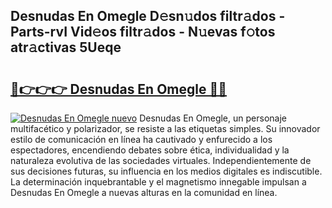 ## Desnudas En Omegle D𝚎sn𝚞dos filtr𝚊dos - Parts-rvI Vid𝚎os filtr𝚊dos - N𝚞evas f𝚘tos atr𝚊ctivas 5Ueqe

# <h2><a href="http://mbcklu8.tromn.icu/?c=Desnudas+En+Omegle">🔗👉👉👉 Desnudas En Omegle 🔗🔗</a></h2>

[![Desnudas En Omegle nuevo](https://i.imgur.com/pEAQMta.gif)](http://mbcklu8.tromn.icu/?c=Desnudas+En+Omegle)
Desnudas En Omegle, un personaje multifacético y polarizador, se resiste a las etiquetas simples. Su innovador estilo de comunicación en línea ha cautivado y enfurecido a los espectadores, encendiendo debates sobre ética, individualidad y la naturaleza evolutiva de las sociedades virtuales. Independientemente de sus decisiones futuras, su influencia en los medios digitales es indiscutible. La determinación inquebrantable y el magnetismo innegable impulsan a Desnudas En Omegle a nuevas alturas en la comunidad en línea.
